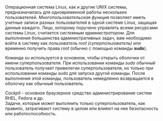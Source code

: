 Операционная система Linux, как и другие UNIX системы, предназначалась для одновременной работы нескольких пользователей. _Многопользовательская функция_ позволяет иметь учетные записи разных пользователей в одной системе Linux, защищая данные каждого. Лицо, которому поручено управлять всеми ресурсами системы Linux, считается _системным администратором_. Для выполнения большинства административных задач, вам необходимо войти в систему как _пользователь root (суперпользователь)_ или временно получить права _root_ (обычно с помощью команды **sudo**).  
  
Команда _su_ используется в основном, чтобы открыть оболочки от имени суперпользователя. При использовании команды _sudo_ обычный пользователь получает привелегии суперпользователя, но только при использовании команды _sudo_ для запуска другой команды. После выполнения этой команды, пользователь немедленно возвращается в оболочку как обычный пользователь.  
  
_Cockpit_ - основное браузерное средство администрирование систем RHEL, Fedora и др.  
Задачи, которые может выполнить только суперпользователь, как правило, затрагивают систему в целом или влияют на нее безопасность или работоспособность.  